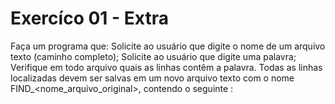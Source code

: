 # Exercíco 01 - Extra

Faça um programa que:
Solicite ao usuário que digite o nome de um arquivo texto (caminho completo);
Solicite ao usuário que digite uma palavra;
Verifique em todo arquivo quais as linhas contêm a palavra. Todas as linhas localizadas devem ser salvas em um 
novo arquivo texto com o nome FIND_<nome_arquivo_original>, contendo o seguinte :